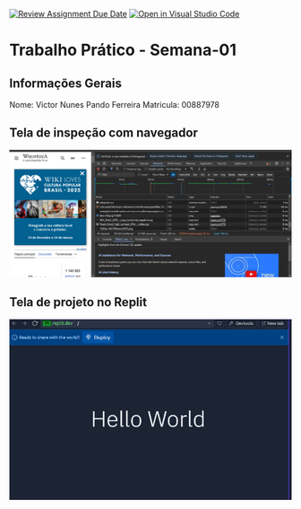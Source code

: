 [![Review Assignment Due Date](https://classroom.github.com/assets/deadline-readme-button-22041afd0340ce965d47ae6ef1cefeee28c7c493a6346c4f15d667ab976d596c.svg)](https://classroom.github.com/a/egWsXDcZ)
[![Open in Visual Studio Code](https://classroom.github.com/assets/open-in-vscode-2e0aaae1b6195c2367325f4f02e2d04e9abb55f0b24a779b69b11b9e10269abc.svg)](https://classroom.github.com/online_ide?assignment_repo_id=18217221&assignment_repo_type=AssignmentRepo)
# Trabalho Prático - Semana-01

## Informações Gerais
Nome: Victor Nunes Pando Ferreira
Matricula: 00887978

## Tela de inspeção com navegador
![alt text](imgs/network_wikipedia.png)

## Tela de projeto no Replit

![alt text](imgs/hello_world_replit.png)

